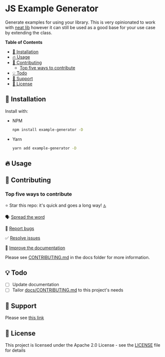 # JS Example Generator

Generate examples for using your library. This is very opinionated to work with [neat lib](https://github.com/olivr-templates/neat-lib/) however it can still be used as a good base for your use case by extending the class.

<!-- prettier-ignore-start -->
<!-- START doctoc generated TOC please keep comment here to allow auto update -->
<!-- DON'T EDIT THIS SECTION, INSTEAD RE-RUN doctoc TO UPDATE -->
**Table of Contents**

- [💾 Installation](#-installation)
- [🔥 Usage](#-usage)
- [💚 Contributing](#-contributing)
  - [Top five ways to contribute](#top-five-ways-to-contribute)
- [💡 Todo](#-todo)
- [💬 Support](#-support)
- [📜 License](#-license)

<!-- END doctoc generated TOC please keep comment here to allow auto update -->
<!-- prettier-ignore-end -->

## 💾 Installation

Install with:

- NPM

  ```sh
  npm install example-generator -D
  ```

- Yarn

  ```sh
  yarn add example-generator -D
  ```

## 🔥 Usage

<!-- project-usage -->

## 💚 Contributing

<!-- project-contributing -->

### Top five ways to contribute

⭐ Star this repo: it's quick and goes a long way! [🔝](#top)

🗣️ [Spread the word](docs/CONTRIBUTING.md#spread-the-word)

🐞 [Report bugs](docs/CONTRIBUTING.md#report-bugs)

✅ [Resolve issues](docs/CONTRIBUTING.md#resolve-issues)

📝 [Improve the documentation](docs/CONTRIBUTING.md#improve-the-documentation)

<!-- project-contributing -->

Please see [CONTRIBUTING.md](docs/CONTRIBUTING.md) in the docs folder for more information.

## 💡 Todo

<!-- project-todo -->

- [ ] Update documentation
- [ ] Tailor [docs/CONTRIBUTING.md](docs/CONTRIBUTING.md) to this project's needs

<!-- project-todo -->

## 💬 Support

<!-- project-support -->

Please see [this link](https://keybase.io/team/olivr)

<!-- project-support -->

## 📜 License

<!-- project-license -->

This project is licensed under the Apache 2.0 License - see the [LICENSE](LICENSE) file for details

<!-- project-license -->
